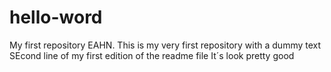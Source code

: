 # hello-word
My first repository EAHN.
This is my very first repository with a dummy text
SEcond line of my first edition of the readme file
It´s look pretty good
